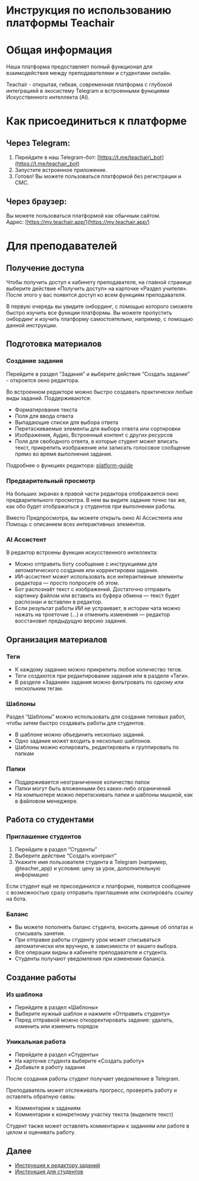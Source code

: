 # Инструкция по использованию платформы Teachair

# Общая информация

Наша платформа предоставляет полный функционал для взаимодействия между преподавателями и студентами онлайн. 

Teachair \- открытая, гибкая, современная платформа с глубокой интеграцией в экосистему Telegram и встроенными функциями Искусственного интеллекта (AI).

# Как присоединиться к платформе

## Через Telegram:

1. Перейдите в наш Telegram-бот: [https://t.me/teachair\_bot](https://t.me/teachair_bot)  
2. Запустите встроенное приложение.  
3. Готово\! Вы можете пользоваться платформой без регистрации и СМС.

## Через браузер:

Вы можете пользоваться платформой как обычным сайтом.   
Адрес: [https://my.teachair.app/](https://my.teachair.app/)

# Для преподавателей

## Получение доступа

Чтобы получить доступ к кабинету преподавателя, на главной странице выберите действие «Получить доступ» на карточке «Раздел учителя». После этого у вас появится доступ ко всем функциям преподавателя. 

В первую очередь вы увидите онбординг, с помощью которого сможете быстро изучить все функции платформы. Вы можете пропустить онбординг и изучить платформу самостоятельно, например, с помощью данной инструкции.

## Подготовка материалов

### Создание задания

Перейдите в раздел “Задания” и выберите действия “Создать задание” \- откроется окно редактора.

Во встроенном редакторе можно быстро создавать практически любые виды заданий. Поддерживаются:

* Форматирование текста  
* Поля для ввода ответа  
* Выпадающие списки для выбора ответа  
* Перетаскиваемые элементы для выбора ответа или сортировки  
* Изображения, Аудио, Встроенный контент с других ресурсов  
* Поля для свободного ответа, в которые студент может вписать текст, прикрепить изображение или записать голосовое сообщение прямо во время выполнения задания.

Подробнее о функциях редактора: [platform-guide](./editor-guide.md)

### Предварительный просмотр

На больших экранах в правой части редактора отображается окно предварительного просмотра. В нем вы видите задание точно так же, как обо будет отображаться у студентов при выполнении работы. 

Вместо Предпросмотра, вы можете открыть окно AI Ассистента или Помощь с описанием всех интерактивных элементов. 

### AI Ассистент

В редактор встроены функции искусственного интеллекта:

* Можно отправить боту сообщение с инструкциями для автоматического создания или корректировки задания.  
* ИИ-ассистент может использовать все интерактивные элементы редактора — просто попросите об этом.  
* Бот распознаёт текст с изображений. Достаточно отправить картинку файлом или вставить из буфера обмена — текст будет распознан и вставлен в редактор.  
* Если результат работы ИИ не устраивает, в истории чата можно нажать на троеточие (...) и отменить изменения — редактор восстановит предыдущую версию задания.

## Организация материалов

### Теги

* К каждому заданию можно прикрепить любое количество тегов.  
* Теги создаются при редактировании задания или в разделе «Теги».  
* В разделе «Задания» задания можно фильтровать по одному или нескольким тегам.

### Шаблоны

Раздел “Шаблоны” можно использовать для создания типовых работ, чтобы затем быстро создавать работы для студентов.

* В шаблоне можно объединить несколько заданий.  
* Одно задание может входить в несколько шаблонов.  
* Шаблоны можно копировать, редактировать и группировать по папкам

### Папки

* Поддерживается неограниченное количество папок  
* Папки могут быть вложенными без каких-либо ограничений  
* На компьютере можно перетаскивать папки и шаблоны мышкой, как в файловом менеджере.

## Работа со студентами

### Приглашение студентов

1. Перейдите в раздел “Студенты”  
2. Выберите действие “Создать контракт”  
3. Укажите имя пользователя студента в Telegram (например, @teacher\_app) и условия: цену за урок, дополнительную информацию

Если студент ещё не присоединился к платформе, появится сообщение с возможностью сразу отправить приглашение или скопировать ссылку на бота.

### Баланс

* Вы можете пополнять баланс студента, вносить данные об оплатах и списывать занятия.  
* При отправке работы студенту урок может списываться автоматически или вручную, в зависимости от вашего выбора.  
* Все операции видны в кабинете преподавателя и студента.  
* Студенты получают уведомления при изменении баланса.

## Создание работы

### Из шаблона

* Перейдите в раздел «Шаблоны»  
* Выберите нужный шаблон и нажмите «Отправить студенту»  
* Перед отправкой можно откорректировать задание: удалить, изменить или изменить порядок

### Уникальная работа

* Перейдите в раздел «Студенты»  
* На карточке студента выберите «Создать работу»  
* Добавьте в работу задания

После создания работы студент получает уведомление в Telegram. 

Преподаватель может отслеживать прогресс, проверять работу и оставлять обратную связь:

* Комментарии к заданиям  
* Комментарии к конкретному участку текста (выделите текст)

Студент также может оставлять комментарии к заданиям или работе в целом и оценивать работу.

## Далее

* [Инструкция к редактору заданий](./editor-guide.md)
* [Инструкция для студентов](./student-guide.md)
